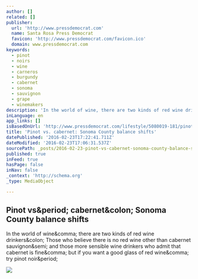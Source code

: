 ```yaml
---
author: []
related: []
publisher:
  url: 'http://www.pressdemocrat.com'
  name: Santa Rosa Press Democrat
  favicon: 'http://www.pressdemocrat.com/favicon.ico'
  domain: www.pressdemocrat.com
keywords:
  - pinot
  - noirs
  - wine
  - carneros
  - burgundy
  - cabernet
  - sonoma
  - sauvignon
  - grape
  - winemakers
description: 'In the world of wine, there are two kinds of red wine drinkers: Those who believe there is no red wine other than cabernet sauvignon; and those more sensible wine drinkers who admit that cabernet is fine, but if you want a good glass of red wine, try pinot noir.'
inLanguage: en
app_links: []
isBasedOnUrl: 'http://www.pressdemocrat.com/lifestyle/5080019-181/pinot-vs-cabernet-sonoma-county?artslide=0'
title: 'Pinot vs. cabernet: Sonoma County balance shifts'
datePublished: '2016-02-23T17:22:41.711Z'
dateModified: '2016-02-23T17:06:31.537Z'
sourcePath: _posts/2016-02-23-pinot-vs-cabernet-sonoma-county-balance-shifts.md
published: true
inFeed: true
hasPage: false
inNav: false
_context: 'http://schema.org'
_type: MediaObject

---
```

<article style=""><h1>Pinot vs&amp;period; cabernet&amp;colon; Sonoma County balance shifts</h1><p>In the world of wine&amp;comma; there are two kinds of red wine drinkers&amp;colon; Those who believe there is no red wine other than cabernet sauvignon&amp;semi; and those more sensible wine drinkers who admit that cabernet is fine&amp;comma; but if you want a good glass of red wine&amp;comma; try pinot noir&amp;period;</p><img src="http://www.pressdemocrat.com/csp/mediapool/sites/dt.common.streams.StreamServer.cls?STREAMOID=RYrs$k3GR8DZJ6Ga41gYi8$daE2N3K4ZzOUsqbU5sYshmgXCTaUVGXaA5rU_62RdWCsjLu883Ygn4B49Lvm9bPe2QeMKQdVeZmXF$9l$4uCZ8QDXhaHEp3rvzXRJFdy0KqPHLoMevcTLo3h8xh70Y6N_U_CryOsw6FTOdKL_jpQ-&amp;CONTENTTYPE=image/jpeg" /></article>